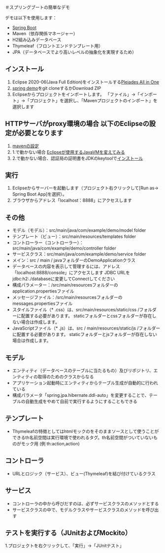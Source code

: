 ＃スプリングブートの簡単なデモ

デモは以下を使用します：
* [Spring Boot](https://spring.pleiades.io/spring-boot/docs/current/reference/html/)
* Maven（依存関係マネージャー）
* H2組み込みデータベース
* Thymeleaf（フロントエンドテンプレート用）
* JPA（データベースでより高いレベルの抽象化を実現するため）

## インストール

1. Eclipse 2020-06(Java Full Edition)をインストールする[Pleiades All in One](https://mergedoc.osdn.jp)
2. [spring demo](https://github.com/dokechin/spring-demo)をgit cloneするかDownload ZIP
3. Eclipseからプロジェクトをインポートします。 「ファイル」->「インポート」->「プロジェクト」を選択し、「Mavenプロジェクトのインポート」を選択します

## HTTPサーバがproxy環境の場合 以下のEclipseの設定が必要となります

1. [mavenの設定](http://bnote.net/java/eclipse_maven_proxy.shtml)
2. 1.で動かない場合 [Eclipseが使用するJavaVMを変えてみる](https://penult.hatenablog.com/category/Eclipse)
3. 2.で動かない場合、認証局の証明書をJDKのkeytoolで[インストール](https://stackoverflow.com/questions/684081/importing-ssl-certificate-into-eclipse)

## 実行
1. Eclipseからサーバーを起動します（プロジェクト右クリックして[Run as-> Spring Boot App]を選択）。
2. ブラウザからアドレス「localhost：8888」にアクセスします

## その他

* モデル（モデル）：src/main/java/com/example/demo/model folder
* テンプレート（ビュー）：src/main/resources/templates folder
* コントローラー（コントローラー）：src/main/java/com/example/demo/controller folder
* サービスクラス：src/main/java/com/example/demo/service folder
* メイン：src / main / javaフォルダーのDemoApplicationクラス
* データベースの内容を表示して管理するには、アドレス「localhost:8888/console」にアクセスします JDBC URLをjdbc:h2:./databaseに変更してConnectしてください
* 構成パラメーター：/src/main/resourcesフォルダーのapplication.propertiesファイル
* メッセージファイル：/src/main/resourcesフォルダーのmessages.propertiesファイル
* スタイルファイル（* .css）は、src/main/resources/static/css /フォルダーに配置する必要があります。 staticフォルダーとcssフォルダーが存在しない場合は作成します。
* JavaScriptファイル（* .js）は、src / main/resources/static/js /フォルダーに配置する必要があります。 staticフォルダーとjsフォルダーが存在しない場合は作成します。

## モデル

* エンティティ（データベースのテーブルに当たるもの）及びリポジトリ、エンティティの取得のためのクラスからなる
* アプリケーション起動時にエンティティからテーブル生成が自動的に行われている
* 構成パラメータ「spring.jpa.hibernate.ddl-auto」を変更することで、テーブルの自動生成をやめて自前で実行するようにすることもできる

## テンプレート

* Thymeleafの特徴としてはhtmlモックのをそのままソースとして使うことができるth名前空間は実行環境で使われるタグ。th名前空間がついていないものがモック用 (例 th:action,action)

## コントローラ

* URLとロジック（サービス）、ビュー(Thymeleaf)を結び付けているクラス

## サービス

* コントローラの中から呼びだすのは、必ずサービスクラスのメソッドとする
* サービスクラスの中で、モデルクラスやサービスクラスのメソッドを呼び出す

## テストを実行する（JUnitおよびMockito）

1.プロジェクトを右クリックして、「実行」->「JUnitテスト」

